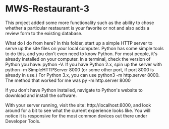 # MWS-Restaurant-3

This project added some more functionality such as the ability to chose whether a particular restaurant is your favorite or not and also adds a review form to the existing database.

What do I do from here? In this folder, start up a simple HTTP server to serve up the site files on your local computer. Python has some simple tools to do this, and you don't even need to know Python. For most people, it's already installed on your computer. In a terminal, check the version of Python you have: python -V. If you have Python 2.x, spin up the server with python -m SimpleHTTPServer 8000 (or some other port, if port 8000 is already in use.) For Python 3.x, you can use python3 -m http.server 8000. The method that worked for me was py -m http.server 8000

If you don't have Python installed, navigate to Python's website to download and install the software.

With your server running, visit the site: http://localhost:8000, and look around for a bit to see what the current experience looks like. You will notice it is responsive for the most common devices out there under Developer Tools.
